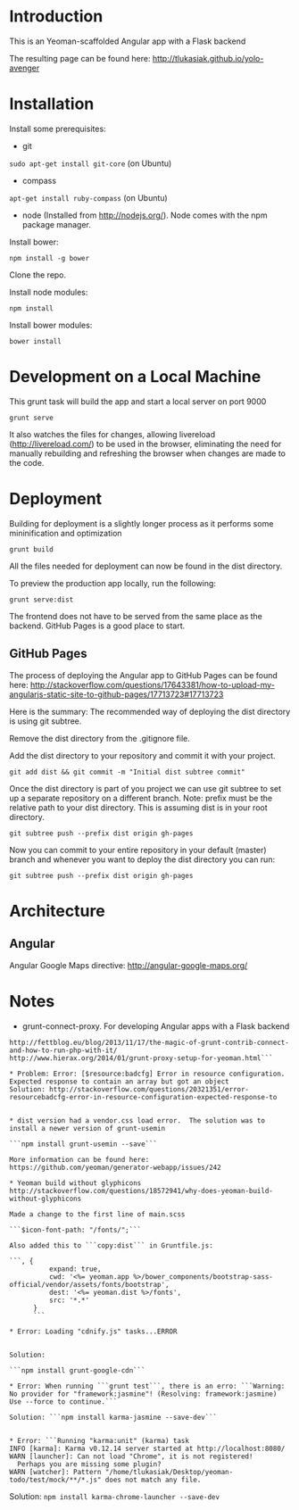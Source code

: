 # Introduction

This is an Yeoman-scaffolded Angular app with a Flask backend

The resulting page can be found here: http://tlukasiak.github.io/yolo-avenger


# Installation

Install some prerequisites:

* git

```sudo apt-get install git-core``` (on Ubuntu)

* compass

```apt-get install ruby-compass``` (on Ubuntu)

* node (Installed from http://nodejs.org/).  Node comes with the npm package manager.

Install bower:

```npm install -g bower```

Clone the repo.

Install node modules:

```npm install```
    
Install bower modules:

```bower install```

# Development on a Local Machine

This grunt task will build the app and start a local server on port 9000

```grunt serve```

It also watches the files for changes, allowing livereload (http://livereload.com/) to be used in the browser, eliminating the need for manually rebuilding and refreshing the browser when changes are made to the code.

# Deployment

Building for deployment is a slightly longer process as it performs some mininification and optimization

```grunt build```

All the files needed for deployment can now be found in the dist directory.

To preview the production app locally, run the following:

```grunt serve:dist```

The frontend does not have to be served from the same place as the backend. GitHub Pages is a good place to start.

## GitHub Pages

The process of deploying the Angular app to GitHub Pages can be found here: http://stackoverflow.com/questions/17643381/how-to-upload-my-angularjs-static-site-to-github-pages/17713723#17713723

Here is the summary:
The recommended way of deploying the dist directory is using git subtree.

Remove the dist directory from the .gitignore file.

Add the dist directory to your repository and commit it with your project.

```git add dist && git commit -m "Initial dist subtree commit"```

Once the dist directory is part of you project we can use git subtree to set up a separate repository on a different branch. Note: prefix must be the relative path to your dist directory. This is assuming dist is in your root directory.

```git subtree push --prefix dist origin gh-pages```

Now you can commit to your entire repository in your default (master) branch and whenever you want to deploy the dist directory you can run:

```git subtree push --prefix dist origin gh-pages```


# Architecture

## Angular
Angular Google Maps directive: http://angular-google-maps.org/

# Notes

* grunt-connect-proxy. For developing Angular apps with a Flask backend
```http://fettblog.eu/blog/2013/09/20/using-grunt-connect-proxy/
http://fettblog.eu/blog/2013/11/17/the-magic-of-grunt-contrib-connect-and-how-to-run-php-with-it/
http://www.hierax.org/2014/01/grunt-proxy-setup-for-yeoman.html```

* Problem: Error: [$resource:badcfg] Error in resource configuration. Expected response to contain an array but got an object
Solution: http://stackoverflow.com/questions/20321351/error-resourcebadcfg-error-in-resource-configuration-expected-response-to


* dist version had a vendor.css load error.  The solution was to install a newer version of grunt-usemin

```npm install grunt-usemin --save```

More information can be found here: https://github.com/yeoman/generator-webapp/issues/242

* Yeoman build without glyphicons
http://stackoverflow.com/questions/18572941/why-does-yeoman-build-without-glyphicons

Made a change to the first line of main.scss

```$icon-font-path: "/fonts/";```

Also added this to ```copy:dist``` in Gruntfile.js:

```, {                                                   
          expand: true,
          cwd: '<%= yeoman.app %>/bower_components/bootstrap-sass-official/vendor/assets/fonts/bootstrap',
          dest: '<%= yeoman.dist %>/fonts',
          src: '*.*'
      }
      ```
      
* Error: Loading "cdnify.js" tasks...ERROR
   

Solution: 

```npm install grunt-google-cdn```

* Error: When running ```grunt test```, there is an erro: ```Warning: No provider for "framework:jasmine"! (Resolving: framework:jasmine) Use --force to continue.```

Solution: ```npm install karma-jasmine --save-dev```


* Error: ```Running "karma:unit" (karma) task
INFO [karma]: Karma v0.12.14 server started at http://localhost:8080/
WARN [launcher]: Can not load "Chrome", it is not registered!
  Perhaps you are missing some plugin?
WARN [watcher]: Pattern "/home/tlukasiak/Desktop/yeoman-todo/test/mock/**/*.js" does not match any file.
```

Solution: ```npm install karma-chrome-launcher --save-dev```



